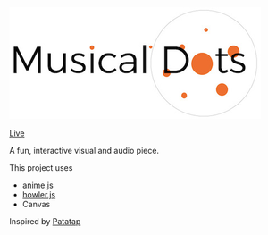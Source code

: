 ![logo]

[Live](https://dawnington.github.io/musicaldots/)

A fun, interactive visual and audio piece.

This project uses
* [anime.js](https://github.com/juliangarnier/anime)
* [howler.js](https://github.com/goldfire/howler.js/)
* Canvas

Inspired by [Patatap](http://www.patatap.com/)

[logo]: ./assets/musicaldots.jpg

